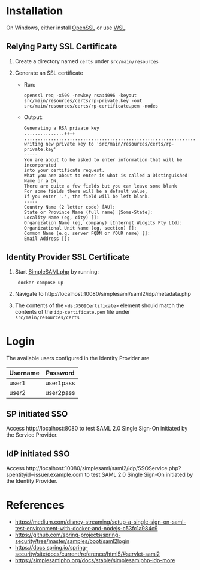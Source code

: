 # Installation

On Windows, either install [OpenSSL](https://slproweb.com/products/Win32OpenSSL.html) or use [WSL](https://docs.microsoft.com/windows/wsl/install-win10).

## Relying Party SSL Certificate

1. Create a directory named `certs` under `src/main/resources`
2. Generate an SSL certificate

    - Run:

          openssl req -x509 -newkey rsa:4096 -keyout src/main/resources/certs/rp-private.key -out src/main/resources/certs/rp-certificate.pem -nodes

    - Output:

          Generating a RSA private key
          ...............++++
          ..........................................................................................++++
          writing new private key to 'src/main/resources/certs/rp-private.key'
          -----
          You are about to be asked to enter information that will be incorporated
          into your certificate request.
          What you are about to enter is what is called a Distinguished Name or a DN.
          There are quite a few fields but you can leave some blank
          For some fields there will be a default value,
          If you enter '.', the field will be left blank.
          -----
          Country Name (2 letter code) [AU]:
          State or Province Name (full name) [Some-State]:
          Locality Name (eg, city) []:
          Organization Name (eg, company) [Internet Widgits Pty Ltd]:
          Organizational Unit Name (eg, section) []:
          Common Name (e.g. server FQDN or YOUR name) []:
          Email Address []:

## Identity Provider SSL Certificate

1. Start [SimpleSAMLphp](https://hub.docker.com/r/kristophjunge/test-saml-idp/) by running:

        docker-compose up

2. Navigate to http://localhost:10080/simplesaml/saml2/idp/metadata.php
3. The contents of the `<ds:X509Certificate>` element should match the contents of the `idp-certificate.pem` file under `src/main/resources/certs`

# Login

The available users configured in the Identity Provider are

| Username | Password  |
|----------|-----------|
| user1    | user1pass |
| user2    | user2pass |

## SP initiated SSO

Access http://localhost:8080 to test SAML 2.0 Single Sign-On initiated by the Service Provider.

## IdP initiated SSO

Access http://localhost:10080/simplesaml/saml2/idp/SSOService.php?spentityid=issuer.example.com to test SAML 2.0 Single Sign-On initiated by the Identity Provider.

# References

- https://medium.com/disney-streaming/setup-a-single-sign-on-saml-test-environment-with-docker-and-nodejs-c53fc1a984c9
- https://github.com/spring-projects/spring-security/tree/master/samples/boot/saml2login
- https://docs.spring.io/spring-security/site/docs/current/reference/html5/#servlet-saml2
- https://simplesamlphp.org/docs/stable/simplesamlphp-idp-more
